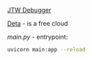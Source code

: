 [JTW Debugger](https://jwt.io)

[Deta](https://www.deta.sh/) - is a free cloud


*main.py* - entrypoint:
```bash
uvicorn main:app --reload
```
